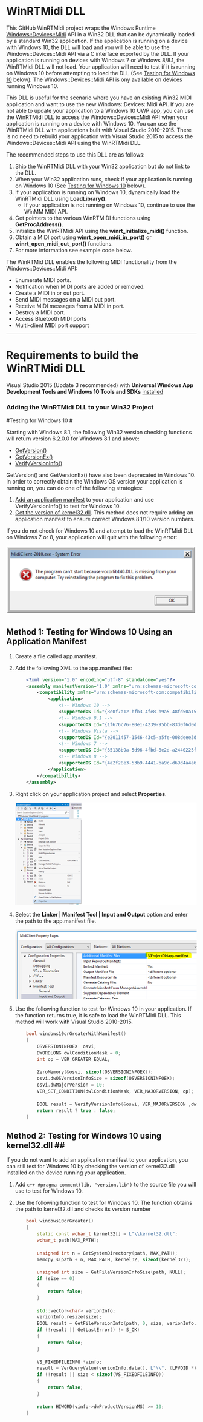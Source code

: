 ﻿# WinRTMidi DLL #

This GitHub WinRTMidi project wraps the Windows Runtime [Windows::Devices::Midi](https://msdn.microsoft.com/library/windows/apps/windows.devices.midi.aspx) API 
in a Win32 DLL that can be dynamically loaded by a standard Win32 application. If the application is running on a device with Windows 10, the DLL will 
load and you will be able to use the Windows::Devices::Midi API via a C interface exported by the DLL.
If your application is running on devices with Windows 7 or Windows 8/8.1, the WinRTMidi DLL will not load. Your application will need to test if it is running on Windows 10 before
attempting to load the DLL (See [Testing for Windows 10](#testing-for-windows-10) below).  The Windows::Devices::Midi API is ony available on devices running Windows 10.

This DLL is useful for the scenario where you have an existing Win32 MIDI application and want to use the new Windows::Devices::Midi API. If you are not able to update your application to a 
Windows 10 UWP app, you can use the WinRTMidi DLL to access the Windows::Devices::Midi API when your application  is running on a device with Windows 10. You can use the WinRTMidi DLL with
applications built with Visual Studio 2010-2015. There is no need to rebuild your application with Visual Studio 2015 to access the Windows::Devices::Midi API using the WinRTMidi DLL.

The recommended steps to use this DLL are as follows:

1. Ship the WinRTMidi DLL with your Win32 application but do not link to the DLL.
1. When your Win32 application runs, check if your application is running on Windows 10 (See [Testing for Windows 10](#testing-for-windows-10) below).
1. If your application is running on Windows 10, dynamically load the WinRTMidi DLL using **LoadLibrary()**.
	* If your application is not running on Windows 10, continue to use the WinMM MIDI API.
1. Get pointers to the various WinRTMIDI functions using **GetProcAddress()**.
1. Initialize the WinRTMidi API using the **winrt_initialize_midi()** function.
1. Obtain a MIDI port using **winrt_open_midi_in_port()** or **winrt_open_midi_out_port()** functions.
1. For more information see example code below.


The WinRTMid DLL enables the following MIDI functionality from the Windows::Devices::Midi API:

* Enumerate MIDI ports.
* Notification when MIDI ports are added or removed.
* Create a MIDI in or out port.
* Send MIDI messages on a MIDI out port.
* Receive MIDI messages from a MIDI in port.
* Destroy a MIDI port.
* Access Bluetooth MIDI ports
* Multi-client MIDI port support

---
# Requirements to build the WinRTMidi DLL #

Visual Studio 2015 (Update 3 recommended) with **Universal Windows App Development Tools and Windows 10 Tools and SDKs** [installed](https://msdn.microsoft.com/en-us/library/e2h7fzkw.aspx)

### Adding the WinRTMidi DLL to your Win32 Project ###

#Testing for Windows 10 <a id="testing-for-windows-10"/>#

Starting with Windows 8.1, the following Win32 version checking functions will return version 6.2.0.0 for Windows 8.1 and above:
 
* [GetVersion()](https://msdn.microsoft.com/en-us/library/windows/desktop/ms724439(v=vs.85).aspx)
* [GetVersionEx()](https://msdn.microsoft.com/en-us/library/windows/desktop/ms724451(v=vs.85).aspx)
* [VerifyVersionInfo()](https://msdn.microsoft.com/en-us/library/windows/desktop/ms725492(v=vs.85).aspx)

GetVersion() and GetVersionEx() have also been deprecated in Windows 10. In order to correctly obtain the Windows OS version your application is running on, you can do one of the following strategies:

1. [Add an application manifest](#application-manifest) to your application and use VerifyVersionInfo() to test for Windows 10.
1. [Get the version of kernel32.dll](#kernel32-method). This method does not require adding an application manifest to ensure correct Windows 8.1/10 version numbers.

If you do not check for Windows 10 and attempt to load the WinRTMidi DLL on Windows 7 or 8, your application will quit with the following error:

![WinRT DLL Load Error](Images/dllloaderror.png "WinRT DLL Load Error")

## Method 1: Testing for Windows 10 Using an Application Manifest <a id="application-manifest"/> ##

1. Create a file called app.manifest.
1. Add the following XML to the app.manifest file:

	``` xml
		<?xml version="1.0" encoding="utf-8" standalone="yes"?>
		<assembly manifestVersion="1.0" xmlns="urn:schemas-microsoft-com:asm.v1" xmlns:asmv3="urn:schemas-microsoft-com:asm.v3">
			<compatibility xmlns="urn:schemas-microsoft-com:compatibility.v1"> 
				<application> 
					<!-- Windows 10 --> 
					<supportedOS Id="{8e0f7a12-bfb3-4fe8-b9a5-48fd50a15a9a}"/>
					<!-- Windows 8.1 -->
					<supportedOS Id="{1f676c76-80e1-4239-95bb-83d0f6d0da78}"/>
					<!-- Windows Vista -->
					<supportedOS Id="{e2011457-1546-43c5-a5fe-008deee3d3f0}"/> 
					<!-- Windows 7 -->
					<supportedOS Id="{35138b9a-5d96-4fbd-8e2d-a2440225f93a}"/>
					<!-- Windows 8 -->
					<supportedOS Id="{4a2f28e3-53b9-4441-ba9c-d69d4a4a6e38}"/>
				</application> 
			</compatibility>
		</assembly>
	```
1. Right click on your application project and select **Properties**.

	![Properties](Images/properties.png "properties")

1. Select the **Linker | Manifest Tool | Input and Output** option and enter the path to the app.manifest file.

	![Application Manifest Path](Images/manifest.png "Application Manifest Path")
	
1. Use the following function to test for Windows 10 in your application. If the function returns true, it is safe to load the WinRTMidi DLL.
This method will work with Visual Studio 2010-2015.

	``` c++
		bool windows10orGreaterWithManifest()
		{
			OSVERSIONINFOEX  osvi;
			DWORDLONG dwlConditionMask = 0;
			int op = VER_GREATER_EQUAL;

			ZeroMemory(&osvi, sizeof(OSVERSIONINFOEX));
			osvi.dwOSVersionInfoSize = sizeof(OSVERSIONINFOEX);
			osvi.dwMajorVersion = 10;
			VER_SET_CONDITION(dwlConditionMask, VER_MAJORVERSION, op);

			BOOL result = VerifyVersionInfo(&osvi, VER_MAJORVERSION ,dwlConditionMask);
			return result ? true : false;
		}
	```

## Method 2: Testing for Windows 10 using kernel32.dll <a id="kernel32-method"/>##

If you do not want to add an application manifest to your application, you can still test for Windows 10 by checking the version of kernel32.dll 
installed on the device running your application.

1. Add  ``` c++ #pragma comment(lib, "version.lib") ``` to the source file you will use to test for Windows 10.

1. Use the following function to test for Windows 10. The function obtains the path to kernel32.dll and checks its version number

	``` c++
		bool windows10orGreater()
		{
			static const wchar_t kernel32[] = L"\\kernel32.dll";
			wchar_t path[MAX_PATH];

			unsigned int n = GetSystemDirectory(path, MAX_PATH);
			memcpy_s(path + n, MAX_PATH, kernel32, sizeof(kernel32));

			unsigned int size = GetFileVersionInfoSize(path, NULL);
			if (size == 0)
			{
				return false;
			}

			std::vector<char> verionInfo;
			verionInfo.resize(size);
			BOOL result = GetFileVersionInfo(path, 0, size, verionInfo.data());
			if (!result || GetLastError() != S_OK)
			{
				return false;
			}

			VS_FIXEDFILEINFO *vinfo;
			result = VerQueryValue(verionInfo.data(), L"\\", (LPVOID *)&vinfo, &size);
			if (!result || size < sizeof(VS_FIXEDFILEINFO))
			{
				return false;
			}

			return HIWORD(vinfo->dwProductVersionMS) >= 10;
		}
	```







	

